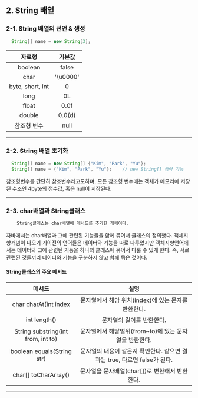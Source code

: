 ## 2. String 배열
###  2-1. String 배열의 선언 & 생성
```java
  String[] name = new String[3]; 
```
|       자료형        |   기본값    |
|:----------------:|:--------:|
|     boolean      |  false   |
|       char       | '\u0000' |
| byte, short, int |    0     |
|       long       |    0L    |
|      float       |   0.0f   |
|      double      |  0.0(d)  |
|      참조형 변수      |   null   |
---
### 2-2. String 배열 초기화 
```java
  String[] name = new String[] {"Kim", "Park", "Yu"};
  String[] name = {"Kim", "Park", "Yu"};    // new String[] 생략 가능
```
참조형변수를 간단히 참조변수라고도하며, 모든 참조형 변수에는 객체가 메모리에 저장된 수조인 4byte의 정수값, 혹은 null이 저장된다.

---
### 2-3. char배열과 String클래스  
```java
    String클래스는 char배열에 메서드를 추가한 개체이다.  
```
자바에서는 char배열과 그에 관련된 기능들을 함께 묶어서 클래스의 정의했다.
객체지향개념이 나오기 기이전의 언어들은 데이터와 기능을 따로 다루었지만 객체지향언어에서는 데이터와 그에 관련된 기능을 하나의 클래스에 묶어서 다룰 수 있게 한다.
즉, 서로 관련된 것들끼리 데이터와 기능을 구분하지 않고 함께 묶은 것이다. 

#### String클래스의 주요 메서드 
|                메서드                 |                       설명                        |
|:----------------------------------:|:-----------------------------------------------:|
|       char charAt(int index        |        문자열에서 해당 위치(index)에 있는 문자를 반환한다.         |
|            int length()            |                 문자열의 길이를 반환한다.                  |
| String substring(int from, int to) |       문자열에서 해당범위(from~to)에 있는 문자열을 반환한다.        |
|     boolean equals(String str)     | 문자열의 내용이 같은지 확인한다. 같으면 결과는 true, 다르면 false가 된다. |
|        char[] toCharArray()        |          문자열을 문자배열(char[])로 변환해서 반환한다.          |

---
